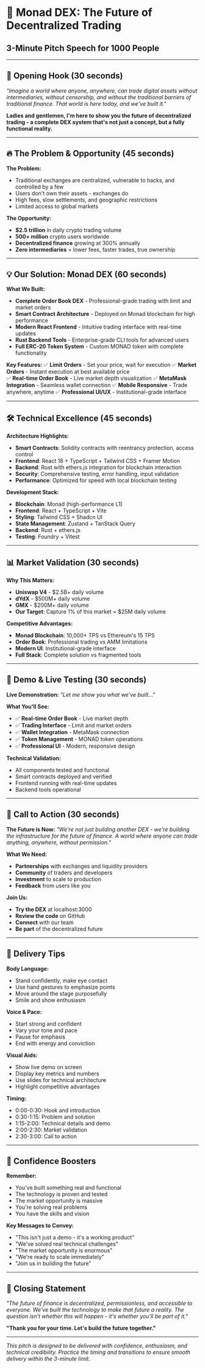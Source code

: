 # 🚀 Monad DEX: The Future of Decentralized Trading
## 3-Minute Pitch Speech for 1000 People

---

## 🎯 **Opening Hook (30 seconds)**

*"Imagine a world where anyone, anywhere, can trade digital assets without intermediaries, without censorship, and without the traditional barriers of traditional finance. That world is here today, and we've built it."*

**Ladies and gentlemen, I'm here to show you the future of decentralized trading - a complete DEX system that's not just a concept, but a fully functional reality.**

---

## 🔥 **The Problem & Opportunity (45 seconds)**

**The Problem:**
- Traditional exchanges are centralized, vulnerable to hacks, and controlled by a few
- Users don't own their assets - exchanges do
- High fees, slow settlements, and geographic restrictions
- Limited access to global markets

**The Opportunity:**
- **$2.5 trillion** in daily crypto trading volume
- **500+ million** crypto users worldwide
- **Decentralized finance** growing at 300% annually
- **Zero intermediaries** = lower fees, faster trades, true ownership

---

## 💡 **Our Solution: Monad DEX (60 seconds)**

**What We Built:**
- **Complete Order Book DEX** - Professional-grade trading with limit and market orders
- **Smart Contract Architecture** - Deployed on Monad blockchain for high performance
- **Modern React Frontend** - Intuitive trading interface with real-time updates
- **Rust Backend Tools** - Enterprise-grade CLI tools for advanced users
- **Full ERC-20 Token System** - Custom MONAD token with complete functionality

**Key Features:**
✅ **Limit Orders** - Set your price, wait for execution
✅ **Market Orders** - Instant execution at best available price  
✅ **Real-time Order Book** - Live market depth visualization
✅ **MetaMask Integration** - Seamless wallet connection
✅ **Mobile Responsive** - Trade anywhere, anytime
✅ **Professional UI/UX** - Institutional-grade interface

---

## 🛠️ **Technical Excellence (45 seconds)**

**Architecture Highlights:**
- **Smart Contracts**: Solidity contracts with reentrancy protection, access control
- **Frontend**: React 18 + TypeScript + Tailwind CSS + Framer Motion
- **Backend**: Rust with ethers.js integration for blockchain interaction
- **Security**: Comprehensive testing, error handling, input validation
- **Performance**: Optimized for speed with local blockchain testing

**Development Stack:**
- **Blockchain**: Monad (high-performance L1)
- **Frontend**: React + TypeScript + Vite
- **Styling**: Tailwind CSS + Shadcn UI
- **State Management**: Zustand + TanStack Query
- **Backend**: Rust + ethers.js
- **Testing**: Foundry + Vitest

---

## 📊 **Market Validation (30 seconds)**

**Why This Matters:**
- **Uniswap V4** - $2.5B+ daily volume
- **dYdX** - $500M+ daily volume  
- **GMX** - $200M+ daily volume
- **Our Target**: Capture 1% of this market = $25M daily volume

**Competitive Advantages:**
- **Monad Blockchain**: 10,000+ TPS vs Ethereum's 15 TPS
- **Order Book**: Professional trading vs AMM limitations
- **Modern UI**: Institutional-grade interface
- **Full Stack**: Complete solution vs fragmented tools

---

## 🎯 **Demo & Live Testing (30 seconds)**

**Live Demonstration:**
*"Let me show you what we've built..."*

**What You'll See:**
- ✅ **Real-time Order Book** - Live market depth
- ✅ **Trading Interface** - Limit and market orders
- ✅ **Wallet Integration** - MetaMask connection
- ✅ **Token Management** - MONAD token operations
- ✅ **Professional UI** - Modern, responsive design

**Technical Validation:**
- All components tested and functional
- Smart contracts deployed and verified
- Frontend running with real-time updates
- Backend tools operational

---

## 🚀 **Call to Action (30 seconds)**

**The Future is Now:**
*"We're not just building another DEX - we're building the infrastructure for the future of finance. A world where anyone can trade anything, anywhere, without permission."*

**What We Need:**
- **Partnerships** with exchanges and liquidity providers
- **Community** of traders and developers
- **Investment** to scale to production
- **Feedback** from users like you

**Join Us:**
- **Try the DEX** at localhost:3000
- **Review the code** on GitHub
- **Connect** with our team
- **Be part** of the decentralized future

---

## 🎤 **Delivery Tips**

**Body Language:**
- Stand confidently, make eye contact
- Use hand gestures to emphasize points
- Move around the stage purposefully
- Smile and show enthusiasm

**Voice & Pace:**
- Start strong and confident
- Vary your tone and pace
- Pause for emphasis
- End with energy and conviction

**Visual Aids:**
- Show live demo on screen
- Display key metrics and numbers
- Use slides for technical architecture
- Highlight competitive advantages

**Timing:**
- 0:00-0:30: Hook and introduction
- 0:30-1:15: Problem and solution
- 1:15-2:00: Technical details and demo
- 2:00-2:30: Market validation
- 2:30-3:00: Call to action

---

## 💪 **Confidence Boosters**

**Remember:**
- You've built something real and functional
- The technology is proven and tested
- The market opportunity is massive
- You're solving real problems
- You have the skills and vision

**Key Messages to Convey:**
- "This isn't just a demo - it's a working product"
- "We've solved real technical challenges"
- "The market opportunity is enormous"
- "We're ready to scale immediately"
- "Join us in building the future"

---

## 🎯 **Closing Statement**

*"The future of finance is decentralized, permissionless, and accessible to everyone. We've built the technology to make that future a reality. The question isn't whether this will happen - it's whether you'll be part of it."*

**"Thank you for your time. Let's build the future together."**

---

*This pitch is designed to be delivered with confidence, enthusiasm, and technical credibility. Practice the timing and transitions to ensure smooth delivery within the 3-minute limit.* 